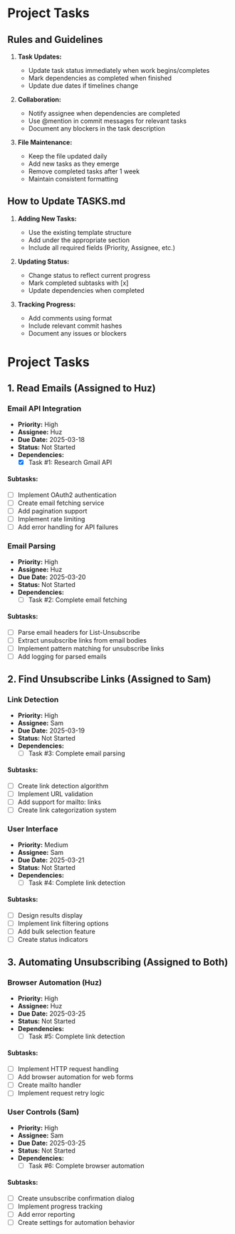 # Project Tasks

## Rules and Guidelines

1. **Task Updates:**
   - Update task status immediately when work begins/completes
   - Mark dependencies as completed when finished
   - Update due dates if timelines change

2. **Collaboration:**
   - Notify assignee when dependencies are completed
   - Use @mention in commit messages for relevant tasks
   - Document any blockers in the task description

3. **File Maintenance:**
   - Keep the file updated daily
   - Add new tasks as they emerge
   - Remove completed tasks after 1 week
   - Maintain consistent formatting

## How to Update TASKS.md

1. **Adding New Tasks:**
   - Use the existing template structure
   - Add under the appropriate section
   - Include all required fields (Priority, Assignee, etc.)

2. **Updating Status:**
   - Change status to reflect current progress
   - Mark completed subtasks with [x]
   - Update dependencies when completed

3. **Tracking Progress:**
   - Add comments using <!-- Comment --> format
   - Include relevant commit hashes
   - Document any issues or blockers

# Project Tasks

## 1. Read Emails (Assigned to Huz)

### Email API Integration
- **Priority:** High
- **Assignee:** Huz
- **Due Date:** 2025-03-18
- **Status:** Not Started
- **Dependencies:**
  - [x] Task #1: Research Gmail API

#### Subtasks:
- [ ] Implement OAuth2 authentication
- [ ] Create email fetching service
- [ ] Add pagination support
- [ ] Implement rate limiting
- [ ] Add error handling for API failures

### Email Parsing
- **Priority:** High
- **Assignee:** Huz
- **Due Date:** 2025-03-20
- **Status:** Not Started
- **Dependencies:**
  - [ ] Task #2: Complete email fetching

#### Subtasks:
- [ ] Parse email headers for List-Unsubscribe
- [ ] Extract unsubscribe links from email bodies
- [ ] Implement pattern matching for unsubscribe links
- [ ] Add logging for parsed emails

## 2. Find Unsubscribe Links (Assigned to Sam)

### Link Detection
- **Priority:** High
- **Assignee:** Sam
- **Due Date:** 2025-03-19
- **Status:** Not Started
- **Dependencies:**
  - [ ] Task #3: Complete email parsing

#### Subtasks:
- [ ] Create link detection algorithm
- [ ] Implement URL validation
- [ ] Add support for mailto: links
- [ ] Create link categorization system

### User Interface
- **Priority:** Medium
- **Assignee:** Sam
- **Due Date:** 2025-03-21
- **Status:** Not Started
- **Dependencies:**
  - [ ] Task #4: Complete link detection

#### Subtasks:
- [ ] Design results display
- [ ] Implement link filtering options
- [ ] Add bulk selection feature
- [ ] Create status indicators

## 3. Automating Unsubscribing (Assigned to Both)

### Browser Automation (Huz)
- **Priority:** High
- **Assignee:** Huz
- **Due Date:** 2025-03-25
- **Status:** Not Started
- **Dependencies:**
  - [ ] Task #5: Complete link detection

#### Subtasks:
- [ ] Implement HTTP request handling
- [ ] Add browser automation for web forms
- [ ] Create mailto handler
- [ ] Implement request retry logic

### User Controls (Sam)
- **Priority:** High
- **Assignee:** Sam
- **Due Date:** 2025-03-25
- **Status:** Not Started
- **Dependencies:**
  - [ ] Task #6: Complete browser automation

#### Subtasks:
- [ ] Create unsubscribe confirmation dialog
- [ ] Implement progress tracking
- [ ] Add error reporting
- [ ] Create settings for automation behavior

